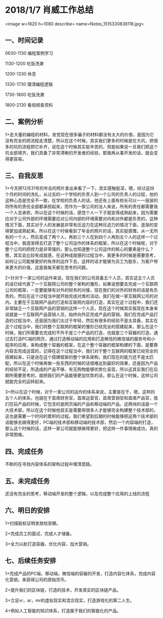 # 2018/1/7 肖威工作总结
<image w=1620 h=1080 describe= name=Notes_1515330838118.jpg>
## 一、时间记录

0630-1130 编程案例学习

1130-1200 吃饭洗漱

1200-1330 休息

1330-1730 理清编程逻辑

1730-1800 吃饭洗漱

1800-2130 看视频查资料

## 二、案例分析

1+走大量的编程的材料，发觉现在很多骗子的材料都没有太大的价值，是因为它没有完全的把流程走清楚，所以在这个时候，其实我们更多的时候是在大坑，把很多的坑的流程把它补齐，说在这个时候其实挺辛苦的，但是如果说一旦我们把这个坑全部填齐，我们具备了非常清晰的开发者的经验，那我再从事开发的话，就会变得更容易。

## 三、自我反思
1+今天把12月31号的年会的照片拿出来看了一下，其实感触挺深，嗯，经过这四个月的时间的洗礼，从过去的一个学校的负责人到一个公司的负责人的过程，他的这种心态是完全不一致，在学校的负责人的话，他还有上面有校长可以一一层层的将所有的责任全部都承担起来，而作为一家公司的法人来说，所有的责任都需要我一个人去承担，所以在这个时候的话，感觉个人一下子就变得成熟起来，因为需要应对于公司外部的环境需要应对公司内部的环境需要对内和对外都是负责的，这种情况下面，其实对于人的发展是非常有压迫力在这种压迫力的情况下面，逐渐的变得更加成熟起来。所以在这个时候看到了年会的照片的话，其实挺感慨，从一无所有的一个人，然后变成了两个人，再到三个人在到四个人再到五个人的这样一个过程当中，我逐渐得去打造了整个公司运作的体系的框架，所以在这个时候呢，对于整个公司的把控力是非常强的，那么也知道整个公司运作的核心的要素是什么？嗯，其实会比较有成就感，在这种成就感的过程当中，我更多的时候是需要思考，如何让公司能够更好的有序的运作下去，这样的话才能够为员工为股东，为客户带来更大的价值，这是我每天都在思考的问题。

2+针对于一家公司的运作来说，现在我们的公司具备五个人员，其实这五个人员的话已经代表了一个互联网公司的整个架构的雏形，如果说想要去完成一个互联网公司的框架，一定要能够有对外的财务的对接，现在我们的对外的财务的话是有负责的，然后在这个过程当中就开始完成对类的活动，我们在做一家互联网公司的对内，主要在于互联网产品的打造和互联网内容的打造，其实在这个过程中，我们还非常缺乏一个互联网产品的营销的这样一个人员，现在这个时候其实我现在本身来说就是一个互联网产品营销人员，始终向外区完成产品的营销。我们在完成产品打造的过程当中，还是因为我们太过于年轻，然后有很多的经验不是太具备，其实在这个过程当中，我们将整个互联网的框架的雏形已经完全的搭建起来，那么在这个时候，我们所需要去完成的不外乎是三个产品的打造，也就是三个容器的打造，通过去打造PC端的网页，通过打造移动端的应用和打造微信的微信端的服务号和小程序的应用，来构成整个容器的框架，在这个整个容器的框架构建的下面，是要靠内容去完成运营的，记得在这个过程当中，我们对于整个互联网的框架已经完全的搭建起来，只是说在这个搭建框架的整个体系架构，我们现在的能力还不是太匹配，所以在这个时候再做一些东西的时候的话很难达到最好的效果，还是因为产品的经验不足，所造成的产品不够，有无购物能够优势化呈现，所以这其实我们在后期所需要思考的，就把我们的产品能够更加优势的话，那么在这个时候，这样公司就能完全的运转起来。

3+所以在这个时候，对于一家公司的运作的体系来说，主要是在于，嗯，这样的五个人的体系，也就在于首席财务官，首席运营官，首席营销官和首席产品官，我们在玩产品的时候，它包含的是网页端的产品和移动端的产品，这两块的话是一个大技术部，所以在这个时候他其实是需要用很多人才能够完全构建整个技术部的，这也是需要一个时间的累积的过程。我们希望到后期的时候能够把这两个技术部的话能够去做得更好，PC端的技术部和移动端的技术部，然后一个内容端的打造，那么这个时候的话，这样一家公司就能够做得更好，把这样一件事情做成功，真的非常困难。

## 四、完成任务
不断的在寻找内容体系的架构过程中理清思路。

## 五、未完成任务
还没有完全的思考，移动端开发的整个逻辑，以及完成整个应用的上线的流程

## 六、明日的安排

1+扫描股权证明发放给安娜。

2+完成员工的面试，完成人才储备。

3+全力以赴打造容器，优化内容，加大营销。

## 七、后续任务安排

1+完成产品的PC端，移动端，微信端的容器的开发，打造内容化体系，完成内容化营销，来获得公司的原始货币。

2+提升我们的区块链，打造的技术，开发真实的区块链产品。

3+立足vr，ar，mr的虚拟现实和混合现实，打造游戏化的第二人生。

4+例如人工智能的知识体系，打造属于我们的智能化的产品。
